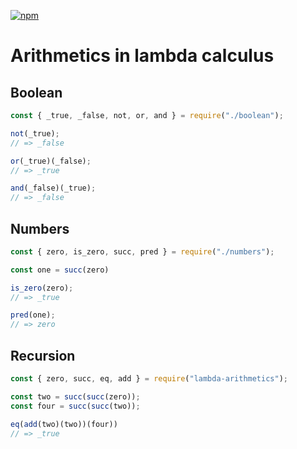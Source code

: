 [![npm](https://img.shields.io/npm/v/lambda-arithmetics)](https://www.npmjs.com/package/lambda-arithmetics)

# Arithmetics in lambda calculus


## Boolean
```js
const { _true, _false, not, or, and } = require("./boolean");

not(_true);
// => _false

or(_true)(_false);
// => _true

and(_false)(_true);
// => _false
```

## Numbers
```js
const { zero, is_zero, succ, pred } = require("./numbers");

const one = succ(zero)

is_zero(zero);
// => _true

pred(one);
// => zero
```

## Recursion

```js
const { zero, succ, eq, add } = require("lambda-arithmetics");

const two = succ(succ(zero));
const four = succ(succ(two));

eq(add(two)(two))(four)) 
// => _true
```
